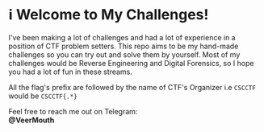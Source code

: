  # :information_source: Welcome to My Challenges!

I've been making a lot of challenges and had a lot of experience in a position of CTF problem setters.
This repo aims to be my hand-made challenges so you can try out and solve them by yourself.
Most of my challenges would be Reverse Engineering and Digital Forensics, so I hope you had
a lot of fun in these streams.

All the flag's prefix are followed by the name of CTF's Organizer
i.e
`CSCCTF` would be `CSCCTF{.*}`


Feel free to reach me out on Telegram: 
<br>
**@VeerMouth**
